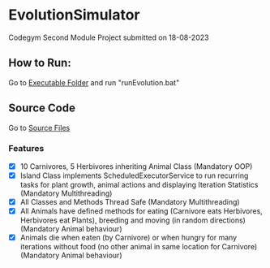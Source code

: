 # EvolutionSimulator
Codegym Second Module Project submitted on 18-08-2023

## How to Run:
Go to [Executable Folder](https://github.com/speedofearth/EvolutionSimulator/tree/main/EvolutionSimThread/Executable) and run "runEvolution.bat"

## Source Code
Go to [Source Files](https://github.com/speedofearth/EvolutionSimulator/tree/main/EvolutionSimThread/src)

### Features
- [x] 10 Carnivores, 5 Herbivores inheriting Animal Class (Mandatory OOP)
- [x] Island Class implements ScheduledExecutorService to run recurring tasks for plant growth, animal actions and displaying Iteration Statistics (Mandatory Multithreading)
- [x] All Classes and Methods Thread Safe (Mandatory Multithreading)
- [x] All Animals have defined methods for eating (Carnivore eats Herbivores, Herbivores eat Plants), breeding and moving (in random directions) (Mandatory Animal behaviour)
- [x] Animals die when eaten (by Carnivore) or when hungry for many iterations without food (no other animal in same location for Carnivore) (Mandatory Animal behaviour)
